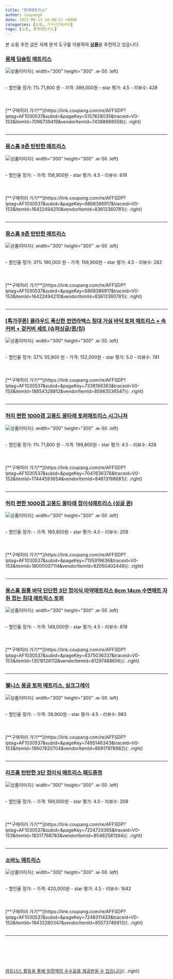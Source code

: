 ```yaml
---
title: "몽제매트리스"
author: coupang6
date: 2023-09-13 14:08:57 +0800
categories: [쇼핑, 가구/인테리어]
tags: [쇼핑, 몽제매트리스]
---
```


본 쇼핑 추천 글은 자체 분석 도구를 이용하여 [**상품**](https://link.coupang.com/a/bao1ui)을 추천하고 있습니다.

### [몽제 딥슬립 매트리스](https://link.coupang.com/re/AFFSDP?lptag=AF1030537&subid=&pageKey=5157828035&traceid=V0-153&itemId=7096739419&vendorItemId=74388689558)

![상품이미지](https://thumbnail7.coupangcdn.com/thumbnails/remote/230x230ex/image/retail/images/1141818149620980-a5ddae3e-5669-40df-92ae-cc01d93180e3.jpg){: width="300" height="300" .w-50 .left}


<br>
- 할인율 정가: 1%  71,800   원
- 가격: 399,000원
- star 평가: 4.5
- 리뷰수: 428
<br>
<br>
<br>
<br>
[**구매하러 가기**](https://link.coupang.com/re/AFFSDP?lptag=AF1030537&subid=&pageKey=5157828035&traceid=V0-153&itemId=7096739419&vendorItemId=74388689558){: .right}
<br>
<br>

---

### [몽스홈 9존 탄탄한 매트리스](https://link.coupang.com/re/AFFSDP?lptag=AF1030537&subid=&pageKey=6868386917&traceid=V0-153&itemId=16422494210&vendorItemId=83613360781)

![상품이미지](https://thumbnail9.coupangcdn.com/thumbnails/remote/230x230ex/image/rs_quotation_api/qpthooez/29ea455f711245e384a0b533056cd148.jpg){: width="300" height="300" .w-50 .left}


<br>
- 할인율 정가: 
- 가격: 156,900원
- star 평가: 4.5
- 리뷰수: 619
<br>
<br>
<br>
<br>
[**구매하러 가기**](https://link.coupang.com/re/AFFSDP?lptag=AF1030537&subid=&pageKey=6868386917&traceid=V0-153&itemId=16422494210&vendorItemId=83613360781){: .right}
<br>
<br>

---

### [몽스홈 9존 탄탄한 매트리스](https://link.coupang.com/re/AFFSDP?lptag=AF1030537&subid=&pageKey=6868386917&traceid=V0-153&itemId=16422494210&vendorItemId=83613360781)

![상품이미지](https://thumbnail9.coupangcdn.com/thumbnails/remote/230x230ex/image/rs_quotation_api/qpthooez/29ea455f711245e384a0b533056cd148.jpg){: width="300" height="300" .w-50 .left}


<br>
- 할인율 정가: 31%  190,000   원
- 가격: 156,900원
- star 평가: 4.5
- 리뷰수: 282
<br>
<br>
<br>
<br>
[**구매하러 가기**](https://link.coupang.com/re/AFFSDP?lptag=AF1030537&subid=&pageKey=6868386917&traceid=V0-153&itemId=16422494210&vendorItemId=83613360781){: .right}
<br>
<br>

---

### [[특가쿠폰] 클라우드 푹신한 천연라텍스 침대 거실 바닥 토퍼 매트리스 + 속커버 + 겉커버 세트 (슈퍼싱글/퀸/킹)](https://link.coupang.com/re/AFFSDP?lptag=AF1030537&subid=&pageKey=7338188383&traceid=V0-153&itemId=18854328812&vendorItemId=85983536547)

![상품이미지](https://thumbnail10.coupangcdn.com/thumbnails/remote/230x230ex/image/vendor_inventory/b119/be3f9bc066bf7df7df1ef12241133ec39e48f3514a8834e845ec1db1b8c4.jpg){: width="300" height="300" .w-50 .left}


<br>
- 할인율 정가: 37%  55,900   원
- 가격: 152,000원
- star 평가: 5.0
- 리뷰수: 741
<br>
<br>
<br>
<br>
[**구매하러 가기**](https://link.coupang.com/re/AFFSDP?lptag=AF1030537&subid=&pageKey=7338188383&traceid=V0-153&itemId=18854328812&vendorItemId=85983536547){: .right}
<br>
<br>

---

### [허리 편한 1000겹 고몽드 꿀타래 토퍼매트리스 시그니처](https://link.coupang.com/re/AFFSDP?lptag=AF1030537&subid=&pageKey=7047636378&traceid=V0-153&itemId=17444593654&vendorItemId=84613198681)

![상품이미지](https://thumbnail10.coupangcdn.com/thumbnails/remote/230x230ex/image/vendor_inventory/4785/a894068f32aef7b993b7363acba22ee4bfb933b83e86d7f4f973db2be0e8.jpg){: width="300" height="300" .w-50 .left}


<br>
- 할인율 정가: 1%  71,800   원
- 가격: 199,800원
- star 평가: 4.5
- 리뷰수: 428
<br>
<br>
<br>
<br>
[**구매하러 가기**](https://link.coupang.com/re/AFFSDP?lptag=AF1030537&subid=&pageKey=7047636378&traceid=V0-153&itemId=17444593654&vendorItemId=84613198681){: .right}
<br>
<br>

---

### [허리 편한 1000겹 고몽드 꿀타래 접이식매트리스 (싱글 퀸)](https://link.coupang.com/re/AFFSDP?lptag=AF1030537&subid=&pageKey=7155919636&traceid=V0-153&itemId=18000007114&vendorItemId=82050402448)

![상품이미지](https://thumbnail7.coupangcdn.com/thumbnails/remote/230x230ex/image/vendor_inventory/1421/12a385a457f77141e2e1141f50df495dc30c498548668eb68756f4b12574.jpg){: width="300" height="300" .w-50 .left}


<br>
- 할인율 정가: 
- 가격: 169,800원
- star 평가: 4.0
- 리뷰수: 209
<br>
<br>
<br>
<br>
[**구매하러 가기**](https://link.coupang.com/re/AFFSDP?lptag=AF1030537&subid=&pageKey=7155919636&traceid=V0-153&itemId=18000007114&vendorItemId=82050402448){: .right}
<br>
<br>

---

### [몽스홈 원룸 바닥 단단한 3단 접이식 마약매트리스 6cm 14cm 수면매트 자취 접는 침대 매트릭스 토퍼](https://link.coupang.com/re/AFFSDP?lptag=AF1030537&subid=&pageKey=6375036337&traceid=V0-153&itemId=13519128112&vendorItemId=81297488656)

![상품이미지](https://thumbnail8.coupangcdn.com/thumbnails/remote/230x230ex/image/vendor_inventory/3c3e/03dedb5c12614cc8e1f01b9e0f466524d99284b85d19a75d41266d792ad4.jpg){: width="300" height="300" .w-50 .left}


<br>
- 할인율 정가: 
- 가격: 149,000원
- star 평가: 4.5
- 리뷰수: 619
<br>
<br>
<br>
<br>
[**구매하러 가기**](https://link.coupang.com/re/AFFSDP?lptag=AF1030537&subid=&pageKey=6375036337&traceid=V0-153&itemId=13519128112&vendorItemId=81297488656){: .right}
<br>
<br>

---

### [웰니스 몽글 토퍼 매트리스, 실크그레이](https://link.coupang.com/re/AFFSDP?lptag=AF1030537&subid=&pageKey=7495146343&traceid=V0-153&itemId=19607820704&vendorItemId=86917978982)

![상품이미지](https://thumbnail6.coupangcdn.com/thumbnails/remote/230x230ex/image/rs_quotation_api/ba93tpd5/bc6de13885444c90b2e856abfbf185d8.jpg){: width="300" height="300" .w-50 .left}


<br>
- 할인율 정가: 
- 가격: 39,900원
- star 평가: 4.5
- 리뷰수: 983
<br>
<br>
<br>
<br>
[**구매하러 가기**](https://link.coupang.com/re/AFFSDP?lptag=AF1030537&subid=&pageKey=7495146343&traceid=V0-153&itemId=19607820704&vendorItemId=86917978982){: .right}
<br>
<br>

---

### [리즈홈 탄탄한 3단 접이식 매트리스 패드증정](https://link.coupang.com/re/AFFSDP?lptag=AF1030537&subid=&pageKey=7224720365&traceid=V0-153&itemId=18317768783&vendorItemId=85462581394)

![상품이미지](https://thumbnail7.coupangcdn.com/thumbnails/remote/230x230ex/image/vendor_inventory/3816/73701c57b567407ac2af922a1a9dbd9c390844ab61535a77f83f205b0248.jpg){: width="300" height="300" .w-50 .left}


<br>
- 할인율 정가: 
- 가격: 169,000원
- star 평가: 4.0
- 리뷰수: 209
<br>
<br>
<br>
<br>
[**구매하러 가기**](https://link.coupang.com/re/AFFSDP?lptag=AF1030537&subid=&pageKey=7224720365&traceid=V0-153&itemId=18317768783&vendorItemId=85462581394){: .right}
<br>
<br>

---

### [소바노 매트리스](https://link.coupang.com/re/AFFSDP?lptag=AF1030537&subid=&pageKey=7248311433&traceid=V0-153&itemId=18432260347&vendorItemId=85573746913)

![상품이미지](https://thumbnail7.coupangcdn.com/thumbnails/remote/230x230ex/image/retail/images/2023/04/04/17/7/9ad5b450-92bc-44d9-8760-bf313d054525.png){: width="300" height="300" .w-50 .left}


<br>
- 할인율 정가: 
- 가격: 420,000원
- star 평가: 4.5
- 리뷰수: 1642
<br>
<br>
<br>
<br>
[**구매하러 가기**](https://link.coupang.com/re/AFFSDP?lptag=AF1030537&subid=&pageKey=7248311433&traceid=V0-153&itemId=18432260347&vendorItemId=85573746913){: .right}
<br>
<br>

---
<br><br><br><br><br> [파트너스 활동을 통해 일정액의 수수료를 제공받을 수 있습니다](https://link.coupang.com/a/bao1ui){: .right}